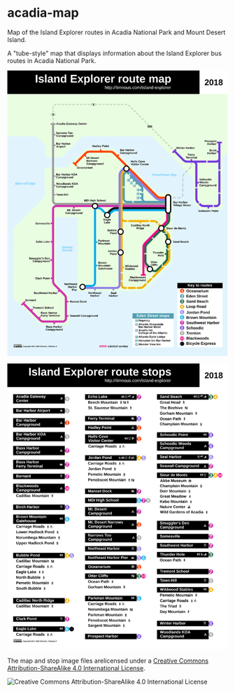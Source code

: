 # acadia-map
Map of the Island Explorer routes in Acadia National Park and Mount Desert Island.

A "tube-style" map that displays information about the Island Explorer bus routes in Acadia National Park.

![A "tube-style" map of Island Explorer bus routes in Acadia National Park.](2018/island-explorer-route-map-2018.svg "Map (2018)")

![A list of bus stops in Acadia National Park.](2018/island-explorer-route-stops-2018.svg "Stops (2018)")

The map and stop image files arelicensed under a [Creative Commons Attribution-ShareAlike 4.0 International License](http://creativecommons.org/licenses/by-sa/4.0/).

![Creative Commons Attribution-ShareAlike 4.0 International License](https://i.creativecommons.org/l/by-sa/4.0/88x31.png)
